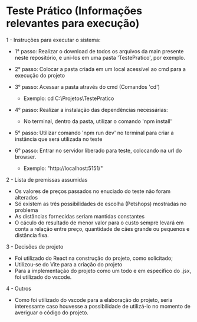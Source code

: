 # Teste Prático (Informações relevantes para execução)

1 - Instruções para executar o sistema:
  - 1° passo: Realizar o download de todos os arquivos da main presente neste repositório, e uni-los em uma pasta 'TestePratico',       por exemplo.
    
  - 2° passo: Colocar a pasta criada em um local acessível ao cmd para a execução do projeto
    
  - 3° passo: Acessar a pasta através do cmd (Comandos 'cd')
      - Exemplo: cd C:\Projetos\TestePratico
        
  - 4° passo: Realizar a instalação das dependências necessárias:
      - No terminal, dentro da pasta, utilizar o comando 'npm install'
        
  - 5° passo: Utilizar comando 'npm run dev' no terminal para criar a instância que será utilizada no teste
    
  - 6° passo: Entrar no servidor liberado para teste, colocando na url do browser.
      - Exemplo: "http://localhost:5151/"

2 - Lista de premissas assumidas 
  - Os valores de preços passados no enuciado do teste não foram alterados
  - Só existem as três possibilidades de escolha (Petshops) mostradas no problema
  - As distâncias fornecidas seriam mantidas constantes
  - O cáculo do resultado de menor valor para o custo sempre levará em conta a relação entre preço, quantidade de cães grande ou      pequenos e distância fixa.

3 - Decisões de projeto 
  - Foi utilizado do React na construção do projeto, como solicitado;
  - Utilizou-se do Vite para a criação do projeto
  - Para a implementação do projeto como um todo e em especifico do .jsx, foi utilizado do vscode.

4 - Outros
  - Como foi utilizado do vscode para a elaboração do projeto, seria interessante caso houvesse a possibilidade de utilizá-lo no      momento de averiguar o código do projeto.

    
